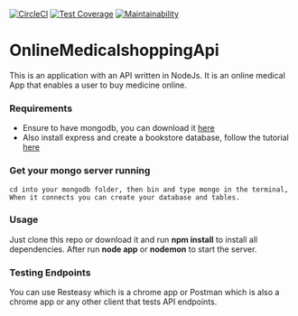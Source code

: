 [![CircleCI](https://circleci.com/gh/hadijahkyampeire/OnlineMedicalshoppingApi/tree/integrate-circleci-coveralls.svg?style=svg)](https://circleci.com/gh/hadijahkyampeire/OnlineMedicalshoppingApi/tree/integrate-circleci-coveralls)
[![Test Coverage](https://api.codeclimate.com/v1/badges/2fac8d704d2f7889cccd/test_coverage)](https://codeclimate.com/github/hadijahkyampeire/OnlineMedicalshoppingApi/test_coverage)
[![Maintainability](https://api.codeclimate.com/v1/badges/2fac8d704d2f7889cccd/maintainability)](https://codeclimate.com/github/hadijahkyampeire/OnlineMedicalshoppingApi/maintainability)
# OnlineMedicalshoppingApi
This is an application with an API written in NodeJs. It is an online medical App that enables a user to buy medicine online. 

### Requirements
- Ensure to have mongodb, you can download it [here](https://www.mongodb.com/download-center) 
- Also install express and create a bookstore database, follow the tutorial [here](https://www.youtube.com/watch?v=eB9Fq9I5ocs&t=3022s)

### Get your mongo server running
```cd into your mongodb folder, then bin and type mongo in the terminal, When it connects you can create your database and tables.```

### Usage
Just clone this repo or download it and run **npm install** to install all dependencies.
After run **node app** or **nodemon** to start the server.

### Testing Endpoints
You can use Resteasy which is a chrome app or Postman which is also a chrome app or any other client that tests API endpoints.

